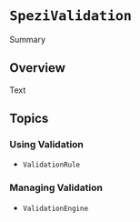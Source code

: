 # ``SpeziValidation``

<!--@START_MENU_TOKEN@-->Summary<!--@END_MENU_TOKEN@-->

<!--

This source file is part of the Spezi open-source project

SPDX-FileCopyrightText: 2023 Stanford University and the project authors (see CONTRIBUTORS.md)

SPDX-License-Identifier: MIT

-->

## Overview

<!--@START_MENU_TOKEN@-->Text<!--@END_MENU_TOKEN@-->

## Topics

### Using Validation

- ``ValidationRule``

### Managing Validation

- ``ValidationEngine``
